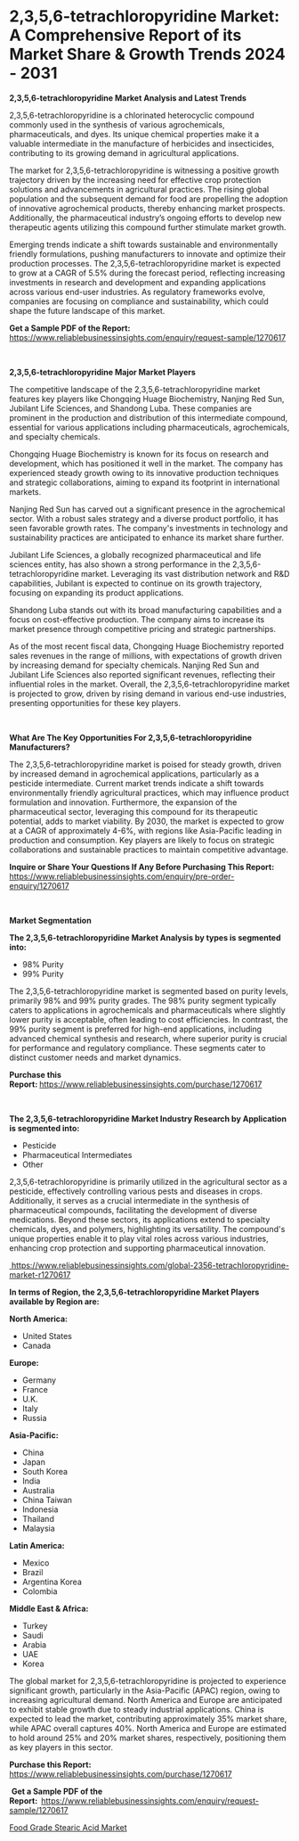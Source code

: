 <p><h1>2,3,5,6-tetrachloropyridine Market: A Comprehensive Report of its Market Share & Growth Trends 2024 - 2031</h1></p><p><strong>2,3,5,6-tetrachloropyridine Market Analysis and Latest Trends</strong></p>
<p><p>2,3,5,6-tetrachloropyridine is a chlorinated heterocyclic compound commonly used in the synthesis of various agrochemicals, pharmaceuticals, and dyes. Its unique chemical properties make it a valuable intermediate in the manufacture of herbicides and insecticides, contributing to its growing demand in agricultural applications.</p><p>The market for 2,3,5,6-tetrachloropyridine is witnessing a positive growth trajectory driven by the increasing need for effective crop protection solutions and advancements in agricultural practices. The rising global population and the subsequent demand for food are propelling the adoption of innovative agrochemical products, thereby enhancing market prospects. Additionally, the pharmaceutical industry’s ongoing efforts to develop new therapeutic agents utilizing this compound further stimulate market growth.</p><p>Emerging trends indicate a shift towards sustainable and environmentally friendly formulations, pushing manufacturers to innovate and optimize their production processes. The 2,3,5,6-tetrachloropyridine market is expected to grow at a CAGR of 5.5% during the forecast period, reflecting increasing investments in research and development and expanding applications across various end-user industries. As regulatory frameworks evolve, companies are focusing on compliance and sustainability, which could shape the future landscape of this market.</p></p>
<p><strong>Get a Sample PDF of the Report:&nbsp;</strong> <a href="https://www.reliablebusinessinsights.com/enquiry/request-sample/1270617?utm_campaign=1113&utm_medium=2&utm_source=Github&utm_content=ia&utm_term=28122024&utm_id=2356-tetrachloropyridine">https://www.reliablebusinessinsights.com/enquiry/request-sample/1270617</a></p>
<p>&nbsp;</p>
<p><strong>2,3,5,6-tetrachloropyridine Major Market Players</strong></p>
<p><p>The competitive landscape of the 2,3,5,6-tetrachloropyridine market features key players like Chongqing Huage Biochemistry, Nanjing Red Sun, Jubilant Life Sciences, and Shandong Luba. These companies are prominent in the production and distribution of this intermediate compound, essential for various applications including pharmaceuticals, agrochemicals, and specialty chemicals.</p><p>Chongqing Huage Biochemistry is known for its focus on research and development, which has positioned it well in the market. The company has experienced steady growth owing to its innovative production techniques and strategic collaborations, aiming to expand its footprint in international markets.</p><p>Nanjing Red Sun has carved out a significant presence in the agrochemical sector. With a robust sales strategy and a diverse product portfolio, it has seen favorable growth rates. The company's investments in technology and sustainability practices are anticipated to enhance its market share further.</p><p>Jubilant Life Sciences, a globally recognized pharmaceutical and life sciences entity, has also shown a strong performance in the 2,3,5,6-tetrachloropyridine market. Leveraging its vast distribution network and R&D capabilities, Jubilant is expected to continue on its growth trajectory, focusing on expanding its product applications.</p><p>Shandong Luba stands out with its broad manufacturing capabilities and a focus on cost-effective production. The company aims to increase its market presence through competitive pricing and strategic partnerships.</p><p>As of the most recent fiscal data, Chongqing Huage Biochemistry reported sales revenues in the range of millions, with expectations of growth driven by increasing demand for specialty chemicals. Nanjing Red Sun and Jubilant Life Sciences also reported significant revenues, reflecting their influential roles in the market. Overall, the 2,3,5,6-tetrachloropyridine market is projected to grow, driven by rising demand in various end-use industries, presenting opportunities for these key players.</p></p>
<p>&nbsp;</p>
<p><strong>What Are The Key Opportunities For 2,3,5,6-tetrachloropyridine Manufacturers?</strong></p>
<p><p>The 2,3,5,6-tetrachloropyridine market is poised for steady growth, driven by increased demand in agrochemical applications, particularly as a pesticide intermediate. Current market trends indicate a shift towards environmentally friendly agricultural practices, which may influence product formulation and innovation. Furthermore, the expansion of the pharmaceutical sector, leveraging this compound for its therapeutic potential, adds to market viability. By 2030, the market is expected to grow at a CAGR of approximately 4-6%, with regions like Asia-Pacific leading in production and consumption. Key players are likely to focus on strategic collaborations and sustainable practices to maintain competitive advantage.</p></p>
<p><strong>Inquire or Share Your Questions If Any Before Purchasing This Report:</strong> <a href="https://www.reliablebusinessinsights.com/enquiry/pre-order-enquiry/1270617?utm_campaign=1113&utm_medium=2&utm_source=Github&utm_content=ia&utm_term=28122024&utm_id=2356-tetrachloropyridine">https://www.reliablebusinessinsights.com/enquiry/pre-order-enquiry/1270617</a></p>
<p>&nbsp;</p>
<p><strong>Market Segmentation</strong></p>
<p><strong>The 2,3,5,6-tetrachloropyridine Market Analysis by types is segmented into:</strong></p>
<p><ul><li>98% Purity</li><li>99% Purity</li></ul></p>
<p><p>The 2,3,5,6-tetrachloropyridine market is segmented based on purity levels, primarily 98% and 99% purity grades. The 98% purity segment typically caters to applications in agrochemicals and pharmaceuticals where slightly lower purity is acceptable, often leading to cost efficiencies. In contrast, the 99% purity segment is preferred for high-end applications, including advanced chemical synthesis and research, where superior purity is crucial for performance and regulatory compliance. These segments cater to distinct customer needs and market dynamics.</p></p>
<p><strong>Purchase this Report:&nbsp;</strong><a href="https://www.reliablebusinessinsights.com/purchase/1270617?utm_campaign=1113&utm_medium=2&utm_source=Github&utm_content=ia&utm_term=28122024&utm_id=2356-tetrachloropyridine">https://www.reliablebusinessinsights.com/purchase/1270617</a></p>
<p>&nbsp;</p>
<p><strong>The 2,3,5,6-tetrachloropyridine Market Industry Research by Application is segmented into:</strong></p>
<p><ul><li>Pesticide</li><li>Pharmaceutical Intermediates</li><li>Other</li></ul></p>
<p><p>2,3,5,6-tetrachloropyridine is primarily utilized in the agricultural sector as a pesticide, effectively controlling various pests and diseases in crops. Additionally, it serves as a crucial intermediate in the synthesis of pharmaceutical compounds, facilitating the development of diverse medications. Beyond these sectors, its applications extend to specialty chemicals, dyes, and polymers, highlighting its versatility. The compound's unique properties enable it to play vital roles across various industries, enhancing crop protection and supporting pharmaceutical innovation.</p></p>
<p><a href="https://www.reliablebusinessinsights.com/global-2356-tetrachloropyridine-market-r1270617?utm_campaign=1113&utm_medium=2&utm_source=Github&utm_content=ia&utm_term=28122024&utm_id=2356-tetrachloropyridine">&nbsp;https://www.reliablebusinessinsights.com/global-2356-tetrachloropyridine-market-r1270617</a></p>
<p><strong>In terms of Region, the 2,3,5,6-tetrachloropyridine Market Players available by Region are:</strong></p>
<p>
    <p> <strong> North America: </strong>
        <ul>
            <li>United States</li>
            <li>Canada</li>
        </ul>
        </p> 
    <p> <strong> Europe: </strong>
        <ul>
            <li>Germany</li>
            <li>France</li>
            <li>U.K.</li>
            <li>Italy</li>
            <li>Russia</li>
        </ul>
        </p> 
    <p> <strong> Asia-Pacific: </strong>
        <ul>
            <li>China</li>
            <li>Japan</li>
            <li>South Korea</li>
            <li>India</li>
            <li>Australia</li>
            <li>China Taiwan</li>
            <li>Indonesia</li>
            <li>Thailand</li>
            <li>Malaysia</li>
        </ul>
        </p> 
    <p> <strong> Latin America: </strong>
        <ul>
            <li>Mexico</li>
            <li>Brazil</li>
            <li>Argentina Korea</li>
            <li>Colombia</li>
        </ul>
        </p> 
    <p> <strong> Middle East & Africa: </strong>
        <ul>
            <li>Turkey</li>
            <li>Saudi</li>
            <li>Arabia</li>
            <li>UAE</li>
            <li>Korea</li>
        </ul>
    </p>
    </p>
<p><p>The global market for 2,3,5,6-tetrachloropyridine is projected to experience significant growth, particularly in the Asia-Pacific (APAC) region, owing to increasing agricultural demand. North America and Europe are anticipated to exhibit stable growth due to steady industrial applications. China is expected to lead the market, contributing approximately 35% market share, while APAC overall captures 40%. North America and Europe are estimated to hold around 25% and 20% market shares, respectively, positioning them as key players in this sector.</p></p>
<p><strong>Purchase this Report: </strong><a href="https://www.reliablebusinessinsights.com/purchase/1270617?utm_campaign=1113&utm_medium=2&utm_source=Github&utm_content=ia&utm_term=28122024&utm_id=2356-tetrachloropyridine">https://www.reliablebusinessinsights.com/purchase/1270617</a></p>
<p>&nbsp;<strong>Get a Sample PDF of the Report:&nbsp;&nbsp;</strong><a href="https://www.reliablebusinessinsights.com/enquiry/request-sample/1270617?utm_campaign=1113&utm_medium=2&utm_source=Github&utm_content=ia&utm_term=28122024&utm_id=2356-tetrachloropyridine">https://www.reliablebusinessinsights.com/enquiry/request-sample/1270617</a></p>
<p><strong></strong></p>
<p><p><a href="https://github.com/lisaeichler20775/Market-Research-Report-List-1/blob/main/food-grade-stearic-acid-market.md?utm_campaign=1113&utm_medium=2&utm_source=Github&utm_content=ia&utm_term=28122024&utm_id=2356-tetrachloropyridine">Food Grade Stearic Acid Market</a></p></p>